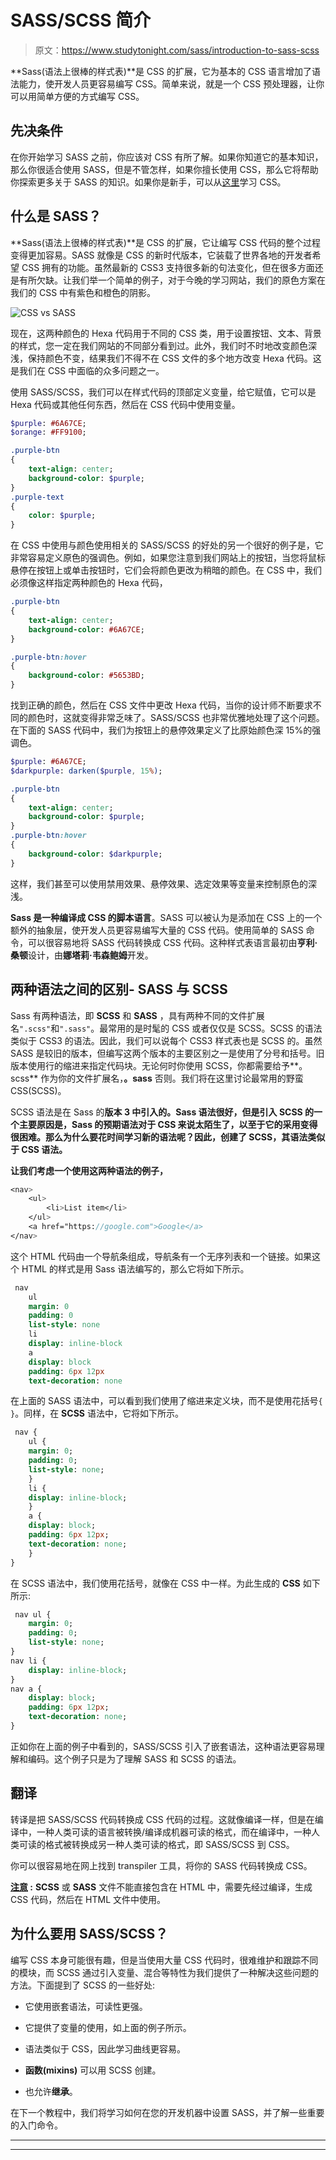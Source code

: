 # SASS/SCSS 简介

> 原文：<https://www.studytonight.com/sass/introduction-to-sass-scss>

**Sass(语法上很棒的样式表)**是 CSS 的扩展，它为基本的 CSS 语言增加了语法能力，使开发人员更容易编写 CSS。简单来说，就是一个 CSS 预处理器，让你可以用简单方便的方式编写 CSS。

## 先决条件

在你开始学习 SASS 之前，你应该对 CSS 有所了解。如果你知道它的基本知识，那么你很适合使用 SASS，但是不管怎样，如果你擅长使用 CSS，那么它将帮助你探索更多关于 SASS 的知识。如果你是新手，可以从[这里](https://www.studytonight.com/cascading-style-sheet/)学习 CSS。

## 什么是 SASS？

**Sass(语法上很棒的样式表)**是 CSS 的扩展，它让编写 CSS 代码的整个过程变得更加容易。SASS 就像是 CSS 的新时代版本，它装载了世界各地的开发者希望 CSS 拥有的功能。虽然最新的 CSS3 支持很多新的句法变化，但在很多方面还是有所欠缺。让我们举一个简单的例子，对于今晚的学习网站，我们的原色方案在我们的 CSS 中有紫色和橙色的阴影。

![CSS vs SASS](img/258cf4de17dba80a51edd1e9f8cded23.png)

现在，这两种颜色的 Hexa 代码用于不同的 CSS 类，用于设置按钮、文本、背景的样式，您一定在我们网站的不同部分看到过。此外，我们时不时地改变颜色深浅，保持颜色不变，结果我们不得不在 CSS 文件的多个地方改变 Hexa 代码。这是我们在 CSS 中面临的众多问题之一。

使用 SASS/SCSS，我们可以在样式代码的顶部定义变量，给它赋值，它可以是 Hexa 代码或其他任何东西，然后在 CSS 代码中使用变量。

```sass
$purple: #6A67CE;
$orange: #FF9100;

.purple-btn
{
	text-align: center;
	background-color: $purple;
}
.purple-text
{
	color: $purple;
}
```

在 CSS 中使用与颜色使用相关的 SASS/SCSS 的好处的另一个很好的例子是，它非常容易定义原色的强调色。例如，如果您注意到我们网站上的按钮，当您将鼠标悬停在按钮上或单击按钮时，它们会将颜色更改为稍暗的颜色。在 CSS 中，我们必须像这样指定两种颜色的 Hexa 代码，

```sass
.purple-btn
{ 
    text-align: center; 
    background-color: #6A67CE; 
}

.purple-btn:hover 
{ 
    background-color: #5653BD; 
}
```

找到正确的颜色，然后在 CSS 文件中更改 Hexa 代码，当你的设计师不断要求不同的颜色时，这就变得非常乏味了。SASS/SCSS 也非常优雅地处理了这个问题。在下面的 SASS 代码中，我们为按钮上的悬停效果定义了比原始颜色深 15%的强调色。

```sass
$purple: #6A67CE;
$darkpurple: darken($purple, 15%);

.purple-btn 
{
    text-align: center;
    background-color: $purple;
} 
.purple-btn:hover
{
    background-color: $darkpurple;
}
```

这样，我们甚至可以使用禁用效果、悬停效果、选定效果等变量来控制原色的深浅。

**Sass 是一种编译成 CSS 的脚本语言**。SASS 可以被认为是添加在 CSS 上的一个额外的抽象层，使开发人员更容易编写大量的 CSS 代码。使用简单的 SASS 命令，可以很容易地将 SASS 代码转换成 CSS 代码。这种样式表语言最初由**亨利·桑顿**设计，由**娜塔莉·韦森鲍姆**开发。

## 两种语法之间的区别- SASS 与 SCSS

Sass 有两种语法，即 **SCSS** 和 **SASS** ，具有两种不同的文件扩展名`".scss"`和`".sass"`。最常用的是时髦的 CSS 或者仅仅是 SCSS。SCSS 的语法类似于 CSS3 的语法。因此，我们可以说每个 CSS3 样式表也是 SCSS 的。虽然 SASS 是较旧的版本，但编写这两个版本的主要区别之一是使用了分号和括号。旧版本使用行的缩进来指定代码块。无论何时你使用 SCSS，你都需要给予**。scss** 作为你的文件扩展名，**。sass** 否则。我们将在这里讨论最常用的野蛮 CSS(SCSS)。

SCSS 语法是在 Sass 的**版本 3 中引入的。Sass 语法很好，但是引入 SCSS 的一个主要原因是，Sass 的预期语法对于 CSS 来说太陌生了，以至于它的采用变得很困难。那么为什么要花时间学习新的语法呢？因此，创建了 SCSS，其语法类似于 CSS 语法。**

**让我们考虑一个使用这两种语法的例子，**

```sass
<nav>
    <ul>
        <li>List item</li>
    </ul>
    <a href="https://google.com">Google</a>
</nav>
```

这个 HTML 代码由一个导航条组成，导航条有一个无序列表和一个链接。如果这个 HTML 的样式是用 Sass 语法编写的，那么它将如下所示。

```sass
 nav
    ul
	margin: 0
	padding: 0
	list-style: none
    li
	display: inline-block
    a
	display: block
	padding: 6px 12px
	text-decoration: none 
```

在上面的 SASS 语法中，可以看到我们使用了缩进来定义块，而不是使用花括号`{ }`。同样，在 **SCSS** 语法中，它将如下所示。

```sass
 nav {
    ul {
	margin: 0;
	padding: 0;
	list-style: none;
    }
    li {
	display: inline-block;
    }
    a {
	display: block;
	padding: 6px 12px;
	text-decoration: none;
    }
}
```

在 SCSS 语法中，我们使用花括号，就像在 CSS 中一样。为此生成的 **CSS** 如下所示:

```sass
 nav ul {
    margin: 0;
    padding: 0;
    list-style: none;
}
nav li {
    display: inline-block;
}
nav a {
    display: block;
    padding: 6px 12px;
    text-decoration: none;
} 
```

正如你在上面的例子中看到的，SASS/SCSS 引入了嵌套语法，这种语法更容易理解和编码。这个例子只是为了理解 SASS 和 SCSS 的语法。

## 翻译

转译是把 SASS/SCSS 代码转换成 CSS 代码的过程。这就像编译一样，但是在编译中，一种人类可读的语言被转换/编译成机器可读的格式，而在编译中，一种人类可读的格式被转换成另一种人类可读的格式，即 SASS/SCSS 到 CSS。

你可以很容易地在网上找到 transpiler 工具，将你的 SASS 代码转换成 CSS。

**<u>注意</u> :** **SCSS** 或 **SASS** 文件不能直接包含在 HTML 中，需要先经过编译，生成 CSS 代码，然后在 HTML 文件中使用。

## 为什么要用 SASS/SCSS？

编写 CSS 本身可能很有趣，但是当使用大量 CSS 代码时，很难维护和跟踪不同的模块，而 SCSS 通过引入变量、混合等特性为我们提供了一种解决这些问题的方法。下面提到了 SCSS 的一些好处:

*   它使用嵌套语法，可读性更强。

*   它提供了变量的使用，如上面的例子所示。

*   语法类似于 CSS，因此学习曲线更容易。

*   **函数(mixins)** 可以用 SCSS 创建。

*   也允许**继承**。

在下一个教程中，我们将学习如何在您的开发机器中设置 SASS，并了解一些重要的入门命令。

* * *

* * *
